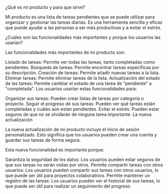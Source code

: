 ¿Qué es mi producto y para que sirve?

Mi producto es una lista de tareas pendientes que se puede utilizar para organizar y gestionar las tareas diarias. Es una herramienta sencilla y eficaz que puede ayudar a las personas a ser más productivas y a evitar el estrés.

¿Cuáles son las funcionalidades más importantes y porque los usuarios las usarían?

Las funcionalidades más importantes de mi producto son:

Listado de tareas: Permite ver todas las tareas, tanto completadas como pendientes.
Búsqueda de tareas: Permite encontrar tareas específicas por su descripción.
Creación de tareas: Permite añadir nuevas tareas a la lista.
Eliminar tareas: Permite eliminar tareas de la lista.
Actualización del estado de las tareas: Permite cambiar el estado de una tarea de "pendiente" a "completada".
Los usuarios usarían estas funcionalidades para:

Organizar sus tareas: Pueden crear listas de tareas por categoría o proyecto.
Seguir el progreso de sus tareas: Pueden ver qué tareas están completadas y cuáles aún están pendientes.
Evitar el estrés: Pueden estar seguros de que no se olvidarán de ninguna tarea importante.
La nueva actualización

La nueva actualización de mi producto incluye el inicio de sesión personalizado. Esto significa que los usuarios pueden crear una cuenta y guardar sus tareas de forma segura.

Esta nueva funcionalidad es importante porque:

Garantiza la seguridad de los datos: Los usuarios pueden estar seguros de que sus tareas no serán vistas por otros.
Permite compartir tareas con otros usuarios: Los usuarios pueden compartir sus tareas con otros usuarios, lo que puede ser útil para proyectos colaborativos.
Permite mantener un registro de las tareas: Los usuarios pueden ver el historial de sus tareas, lo que puede ser útil para realizar un seguimiento del progreso.